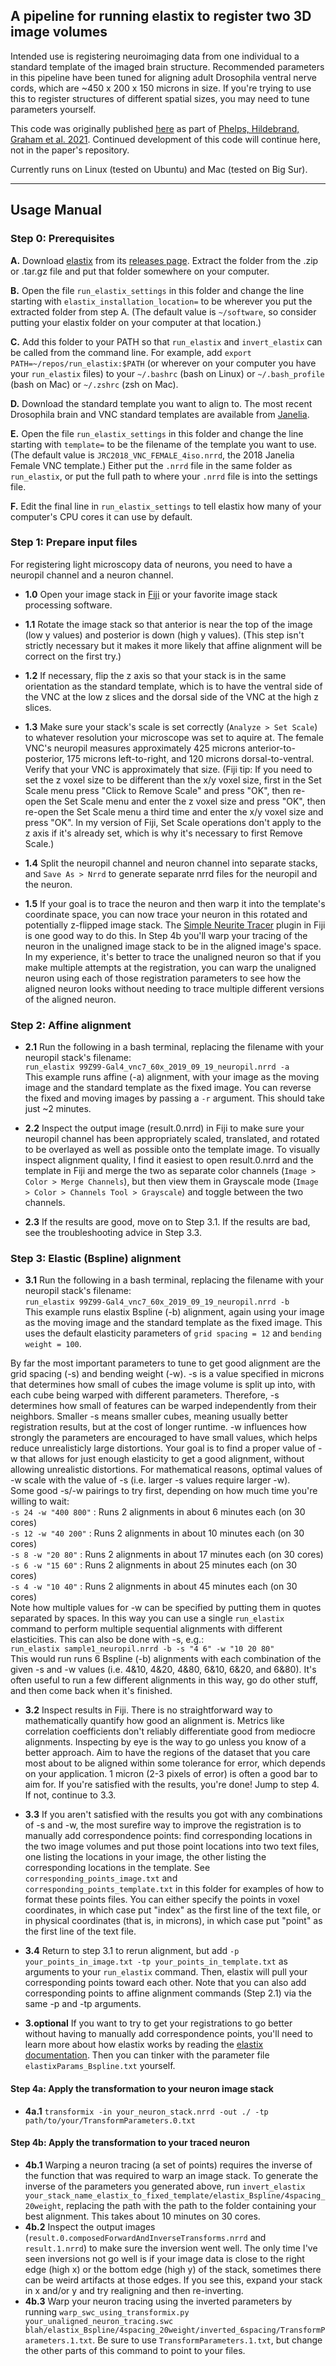 ## A pipeline for running elastix to register two 3D image volumes
Intended use is registering neuroimaging data from one individual to a standard template of the imaged brain structure. Recommended parameters in this pipeline have been tuned for aligning adult Drosophila ventral nerve cords, which are ~450 x 200 x 150 microns in size. If you're trying to use this to register structures of different spatial sizes, you may need to tune parameters yourself.

This code was originally published [here](https://github.com/htem/GridTape_VNC_paper/tree/main/template_registration_pipeline/run_elastix) as part of [Phelps, Hildebrand, Graham et al. 2021](https://www.lee.hms.harvard.edu/phelps-hildebrand-graham-et-al-2021). Continued development of this code will continue here, not in the paper's repository.

Currently runs on Linux (tested on Ubuntu) and Mac (tested on Big Sur).

---

## Usage Manual

### Step 0: Prerequisites
**A.** Download [elastix](https://elastix.lumc.nl/download.php) from its [releases page](https://github.com/SuperElastix/elastix/releases). Extract the folder from the .zip or .tar.gz file and put that folder somewhere on your computer.

**B.** Open the file `run_elastix_settings` in this folder and change the line starting with `elastix_installation_location=` to be wherever you put the extracted folder from step A. (The default value is `~/software`, so consider putting your elastix folder on your computer at that location.)

**C.** Add this folder to your PATH so that `run_elastix` and `invert_elastix` can be called from the command line. For example, add `export PATH=~/repos/run_elastix:$PATH` (or wherever on your computer you have your `run_elastix` files) to your `~/.bashrc` (bash on Linux) or `~/.bash_profile` (bash on Mac) or `~/.zshrc` (zsh on Mac).

**D.** Download the standard template you want to align to. The most recent Drosophila brain and VNC standard templates are available from [Janelia](https://www.janelia.org/open-science/jrc-2018-brain-templates).

**E.** Open the file `run_elastix_settings` in this folder and change the line starting with `template=` to be the filename of the template you want to use. (The default value is `JRC2018_VNC_FEMALE_4iso.nrrd`, the 2018 Janelia Female VNC template.) Either put the `.nrrd` file in the same folder as `run_elastix`, or put the full path to where your `.nrrd` file is into the settings file.

**F.** Edit the final line in `run_elastix_settings` to tell elastix how many of your computer's CPU cores it can use by default.


### Step 1: Prepare input files
For registering light microscopy data of neurons, you need to have a neuropil channel and a neuron channel.
- **1.0** Open your image stack in [Fiji](https://fiji.sc/) or your favorite image stack processing software.

- **1.1** Rotate the image stack so that anterior is near the top of the image (low y values) and posterior is down (high y values). (This step isn't strictly necessary but it makes it more likely that affine alignment will be correct on the first try.)

- **1.2** If necessary, flip the z axis so that your stack is in the same orientation as the standard template, which is to have the ventral side of the VNC at the low z slices and the dorsal side of the VNC at the high z slices.

- **1.3** Make sure your stack's scale is set correctly (`Analyze > Set Scale`) to whatever resolution your microscope was set to aquire at. The female VNC's neuropil measures approximately 425 microns anterior-to-posterior, 175 microns left-to-right, and 120 microns dorsal-to-ventral. Verify that your VNC is approximately that size. (Fiji tip: If you need to set the z voxel size to be different than the x/y voxel size, first in the Set Scale menu press "Click to Remove Scale" and press "OK", then re-open the Set Scale menu and enter the z voxel size and press "OK", then re-open the Set Scale menu a third time and enter the x/y voxel size and press "OK". In my version of Fiji, Set Scale operations don't apply to the z axis if it's already set, which is why it's necessary to first Remove Scale.)

- **1.4** Split the neuropil channel and neuron channel into separate stacks, and `Save As > Nrrd` to generate separate nrrd files for the neuropil and the neuron.

- **1.5** If your goal is to trace the neuron and then warp it into the template's coordinate space, you can now trace your neuron in this rotated and potentially z-flipped image stack. The [Simple Neurite Tracer](https://imagej.net/SNT) plugin in Fiji is one good way to do this. In Step 4b you'll warp your tracing of the neuron in the unaligned image stack to be in the aligned image's space. In my experience, it's better to trace the unaligned neuron so that if you make multiple attempts at the registration, you can warp the unaligned neuron using each of those registration parameters to see how the aligned neuron looks without needing to trace multiple different versions of the aligned neuron.


### Step 2: Affine alignment
- **2.1** Run the following in a bash terminal, replacing the filename with your neuropil stack's filename:<br>
`run_elastix 99Z99-Gal4_vnc7_60x_2019_09_19_neuropil.nrrd -a`<br>
This example runs affine (-a) alignment, with your image as the moving image and the standard template as the fixed image. You can reverse the fixed and moving images by passing a `-r` argument. This should take just ~2 minutes.

- **2.2** Inspect the output image (result.0.nrrd) in Fiji to make sure your neuropil channel has been appropriately scaled, translated, and rotated to be overlayed as well as possible onto the template image. To visually inspect alignment quality, I find it easiest to open result.0.nrrd and the template in Fiji and merge the two as separate color channels (`Image > Color > Merge Channels`), but then view them in Grayscale mode (`Image > Color > Channels Tool > Grayscale`) and toggle between the two channels.

- **2.3** If the results are good, move on to Step 3.1. If the results are bad, see the troubleshooting advice in Step 3.3.


### Step 3: Elastic (Bspline) alignment
- **3.1** Run the following in a bash terminal, replacing the filename with your neuropil stack's filename:<br>
`run_elastix 99Z99-Gal4_vnc7_60x_2019_09_19_neuropil.nrrd -b`<br>
This example runs elastix Bspline (-b) alignment, again using your image as the moving image and the standard template as the fixed image. This uses the default elasticity parameters of `grid spacing = 12` and `bending weight = 100`.

By far the most important parameters to tune to get good alignment are the grid spacing (-s) and bending weight (-w). -s is a value specified in microns that determines how small of cubes the image volume is split up into, with each cube being warped with different parameters. Therefore, -s determines how small of features can be warped independently from their neighbors. Smaller -s means smaller cubes, meaning usually better registration results, but at the cost of longer runtime. -w influences how strongly the parameters are encouraged to have small values, which helps reduce unrealisticly large distortions. Your goal is to find a proper value of -w that allows for just enough elasticity to get a good alignment, without allowing unrealistic distortions. For mathematical reasons, optimal values of -w scale with the value of -s (i.e. larger -s values require larger -w).<br>
Some good -s/-w pairings to try first, depending on how much time you're willing to wait:<br>
`-s 24 -w "400 800"`      :  Runs 2 alignments in about 6 minutes each (on 30 cores)<br>
`-s 12 -w "40 200"`       :  Runs 2 alignments in about 10 minutes each (on 30 cores)<br>
`-s 8 -w "20 80"`         :  Runs 2 alignments in about 17 minutes each (on 30 cores)<br>
`-s 6 -w "15 60"`         :  Runs 2 alignments in about 25 minutes each (on 30 cores)<br>
`-s 4 -w "10 40"`         :  Runs 2 alignments in about 45 minutes each (on 30 cores)<br>
Note how multiple values for -w can be specified by putting them in quotes separated by spaces. In this way you can use a single `run_elastix` command to perform multiple sequential alignments with different elasticities. This can also be done with -s, e.g.:<br>
`run_elastix sample1_neuropil.nrrd -b -s "4 6" -w "10 20 80"`<br>
This would run runs 6 Bspline (-b) alignments with each combination of the given -s and -w  values (i.e. 4&10, 4&20, 4&80, 6&10, 6&20, and 6&80). It's often useful to run a few different alignments in this way, go do other stuff, and then come back when it's finished.

- **3.2** Inspect results in Fiji. There is no straightforward way to mathematically quantify how good an alignment is. Metrics like correlation coefficients don't reliably differentiate good from mediocre alignments. Inspecting by eye is the way to go unless you know of a better approach. Aim to have the regions of the dataset that you care most about to be aligned within some tolerance for error, which depends on your application. 1 micron (2-3 pixels of error) is often a good bar to aim for. If you're satisfied with the results, you're done! Jump to step 4. If not, continue to 3.3.

- **3.3** If you aren't satisfied with the results you got with any combinations of -s and -w, the most surefire way to improve the registration is to manually add correspondence points: find corresponding locations in the two image volumes and put those point locations into two text files, one listing the locations in your image, the other listing the corresponding locations in the template. See `corresponding_points_image.txt` and `corresponding_points_template.txt` in this folder for examples of how to format these points files. You can either specify the points in voxel coordinates, in which case put "index" as the first line of the text file, or in physical coordinates (that is, in microns), in which case put "point" as the first line of the text file.

- **3.4** Return to step 3.1 to rerun alignment, but add `-p your_points_in_image.txt -tp your_points_in_template.txt` as arguments to your `run_elastix` command. Then, elastix will pull your corresponding points toward each other. Note that you can also add corresponding points to affine alignment commands (Step 2.1) via the same -p and -tp arguments.

- **3.optional** If you want to try to get your registrations to go better without having to manually add correspondence points, you'll need to learn more about how elastix works by reading the [elastix documentation](https://elastix.lumc.nl/doxygen/index.html). Then you can tinker with the parameter file `elastixParams_Bspline.txt` yourself.

#### Step 4a: Apply the transformation to your neuron image stack
- **4a.1** `transformix -in your_neuron_stack.nrrd -out ./ -tp path/to/your/TransformParameters.0.txt`

#### Step 4b: Apply the transformation to your traced neuron
- **4b.1** Warping a neuron tracing (a set of points) requires the inverse of the function that was required to warp an image stack. To generate the inverse of the parameters you generated above, run `invert_elastix your_stack_name_elastix_to_fixed_template/elastix_Bspline/4spacing_20weight`, replacing the path with the path to the folder containing your best alignment. This takes about 10 minutes on 30 cores.
- **4b.2** Inspect the output images (`result.0.composedForwardAndInverseTransforms.nrrd` and `result.1.nrrd`) to make sure the inversion went well. The only time I've seen inversions not go well is if your image data is close to the right edge (high x) or the bottom edge (high y) of the stack, sometimes there can be weird artifacts at those edges. If you see this, expand your stack in x and/or y and try realigning and then re-inverting.
- **4b.3** Warp your neuron tracing using the inverted parameters by running `warp_swc_using_transformix.py your_unaligned_neuron_tracing.swc blah/elastix_Bspline/4spacing_20weight/inverted_6spacing/TransformParameters.1.txt`. Be sure to use `TransformParameters.1.txt`, but change the other parts of this command to point to your files.
